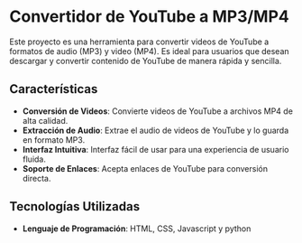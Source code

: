 # Convertidor de YouTube a MP3/MP4

Este proyecto es una herramienta para convertir videos de YouTube a formatos de audio (MP3) y video (MP4). Es ideal para usuarios que desean descargar y convertir contenido de YouTube de manera rápida y sencilla.

## Características

- **Conversión de Videos**: Convierte videos de YouTube a archivos MP4 de alta calidad.
- **Extracción de Audio**: Extrae el audio de videos de YouTube y lo guarda en formato MP3.
- **Interfaz Intuitiva**: Interfaz fácil de usar para una experiencia de usuario fluida.
- **Soporte de Enlaces**: Acepta enlaces de YouTube para conversión directa.

## Tecnologías Utilizadas

- **Lenguaje de Programación**: HTML, CSS, Javascript y python
